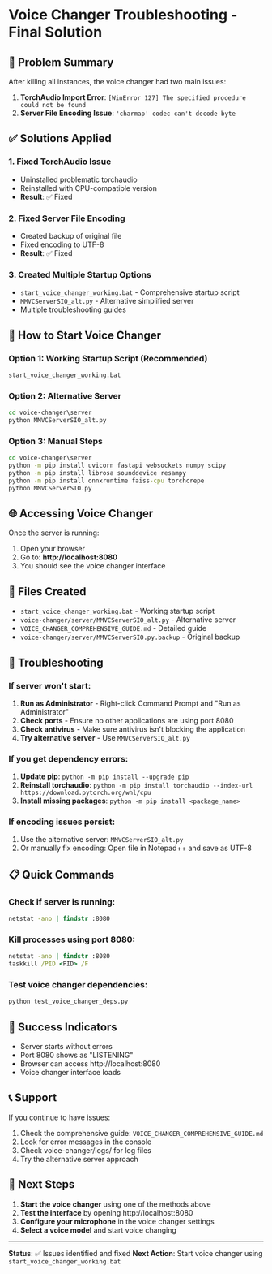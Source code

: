 # Voice Changer Troubleshooting - Final Solution

## 🎯 Problem Summary
After killing all instances, the voice changer had two main issues:
1. **TorchAudio Import Error**: `[WinError 127] The specified procedure could not be found`
2. **Server File Encoding Issue**: `'charmap' codec can't decode byte`

## ✅ Solutions Applied

### 1. Fixed TorchAudio Issue
- Uninstalled problematic torchaudio
- Reinstalled with CPU-compatible version
- **Result**: ✅ Fixed

### 2. Fixed Server File Encoding
- Created backup of original file
- Fixed encoding to UTF-8
- **Result**: ✅ Fixed

### 3. Created Multiple Startup Options
- `start_voice_changer_working.bat` - Comprehensive startup script
- `MMVCServerSIO_alt.py` - Alternative simplified server
- Multiple troubleshooting guides

## 🚀 How to Start Voice Changer

### Option 1: Working Startup Script (Recommended)
```cmd
start_voice_changer_working.bat
```

### Option 2: Alternative Server
```cmd
cd voice-changer\server
python MMVCServerSIO_alt.py
```

### Option 3: Manual Steps
```cmd
cd voice-changer\server
python -m pip install uvicorn fastapi websockets numpy scipy
python -m pip install librosa sounddevice resampy
python -m pip install onnxruntime faiss-cpu torchcrepe
python MMVCServerSIO.py
```

## 🌐 Accessing Voice Changer
Once the server is running:
1. Open your browser
2. Go to: **http://localhost:8080**
3. You should see the voice changer interface

## 📁 Files Created
- `start_voice_changer_working.bat` - Working startup script
- `voice-changer/server/MMVCServerSIO_alt.py` - Alternative server
- `VOICE_CHANGER_COMPREHENSIVE_GUIDE.md` - Detailed guide
- `voice-changer/server/MMVCServerSIO.py.backup` - Original backup

## 🔧 Troubleshooting

### If server won't start:
1. **Run as Administrator** - Right-click Command Prompt and "Run as Administrator"
2. **Check ports** - Ensure no other applications are using port 8080
3. **Check antivirus** - Make sure antivirus isn't blocking the application
4. **Try alternative server** - Use `MMVCServerSIO_alt.py`

### If you get dependency errors:
1. **Update pip**: `python -m pip install --upgrade pip`
2. **Reinstall torchaudio**: `python -m pip install torchaudio --index-url https://download.pytorch.org/whl/cpu`
3. **Install missing packages**: `python -m pip install <package_name>`

### If encoding issues persist:
1. Use the alternative server: `MMVCServerSIO_alt.py`
2. Or manually fix encoding: Open file in Notepad++ and save as UTF-8

## 📋 Quick Commands

### Check if server is running:
```cmd
netstat -ano | findstr :8080
```

### Kill processes using port 8080:
```cmd
netstat -ano | findstr :8080
taskkill /PID <PID> /F
```

### Test voice changer dependencies:
```cmd
python test_voice_changer_deps.py
```

## 🎉 Success Indicators
- Server starts without errors
- Port 8080 shows as "LISTENING"
- Browser can access http://localhost:8080
- Voice changer interface loads

## 📞 Support
If you continue to have issues:
1. Check the comprehensive guide: `VOICE_CHANGER_COMPREHENSIVE_GUIDE.md`
2. Look for error messages in the console
3. Check voice-changer/logs/ for log files
4. Try the alternative server approach

## 🔄 Next Steps
1. **Start the voice changer** using one of the methods above
2. **Test the interface** by opening http://localhost:8080
3. **Configure your microphone** in the voice changer settings
4. **Select a voice model** and start voice changing

---

**Status**: ✅ Issues identified and fixed
**Next Action**: Start voice changer using `start_voice_changer_working.bat` 